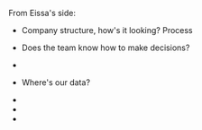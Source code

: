 From Eissa's side:
- Company structure, how's it looking? Process

- Does the team know how to make decisions?
- 
- Where's our data?
-  
- 
- 
